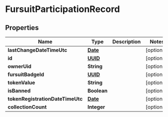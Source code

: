 
# FursuitParticipationRecord

## Properties
Name | Type | Description | Notes
------------ | ------------- | ------------- | -------------
**lastChangeDateTimeUtc** | [**Date**](Date.md) |  |  [optional]
**id** | [**UUID**](UUID.md) |  |  [optional]
**ownerUid** | **String** |  |  [optional]
**fursuitBadgeId** | [**UUID**](UUID.md) |  |  [optional]
**tokenValue** | **String** |  |  [optional]
**isBanned** | **Boolean** |  |  [optional]
**tokenRegistrationDateTimeUtc** | [**Date**](Date.md) |  |  [optional]
**collectionCount** | **Integer** |  |  [optional]



